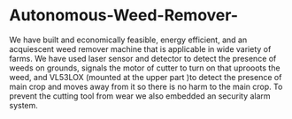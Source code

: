 # Autonomous-Weed-Remover-
We have built and economically feasible, energy efficient, and an acquiescent weed remover machine that is applicable in wide variety of farms. We have used laser sensor and detector to detect the presence of weeds on grounds, signals the motor of cutter to  turn on that uprooots the weed, and VL53LOX (mounted at the upper part )to detect the presence of main crop and moves away from it so there is no harm to the main crop. To prevent the cutting tool from wear we also embedded an security alarm system.
